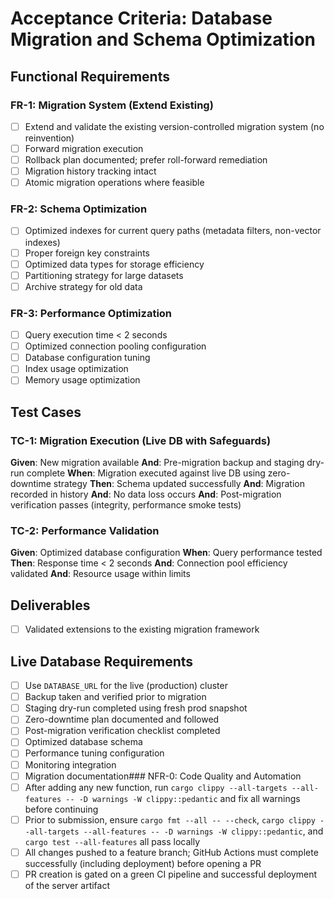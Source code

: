 # Acceptance Criteria: Database Migration and Schema Optimization

## Functional Requirements

### FR-1: Migration System (Extend Existing)
- [ ] Extend and validate the existing version-controlled migration system (no reinvention)
- [ ] Forward migration execution
- [ ] Rollback plan documented; prefer roll-forward remediation
- [ ] Migration history tracking intact
- [ ] Atomic migration operations where feasible

### FR-2: Schema Optimization
- [ ] Optimized indexes for current query paths (metadata filters, non-vector indexes)
- [ ] Proper foreign key constraints
- [ ] Optimized data types for storage efficiency
- [ ] Partitioning strategy for large datasets
- [ ] Archive strategy for old data

### FR-3: Performance Optimization
- [ ] Query execution time < 2 seconds
- [ ] Optimized connection pooling configuration
- [ ] Database configuration tuning
- [ ] Index usage optimization
- [ ] Memory usage optimization

## Test Cases

### TC-1: Migration Execution (Live DB with Safeguards)
**Given**: New migration available
**And**: Pre-migration backup and staging dry-run complete
**When**: Migration executed against live DB using zero-downtime strategy
**Then**: Schema updated successfully
**And**: Migration recorded in history
**And**: No data loss occurs
**And**: Post-migration verification passes (integrity, performance smoke tests)

### TC-2: Performance Validation
**Given**: Optimized database configuration
**When**: Query performance tested
**Then**: Response time < 2 seconds
**And**: Connection pool efficiency validated
**And**: Resource usage within limits

## Deliverables
- [ ] Validated extensions to the existing migration framework
## Live Database Requirements
- [ ] Use `DATABASE_URL` for the live (production) cluster
- [ ] Backup taken and verified prior to migration
- [ ] Staging dry-run completed using fresh prod snapshot
- [ ] Zero-downtime plan documented and followed
- [ ] Post-migration verification checklist completed
- [ ] Optimized database schema
- [ ] Performance tuning configuration
- [ ] Monitoring integration
- [ ] Migration documentation### NFR-0: Code Quality and Automation
- [ ] After adding any new function, run `cargo clippy --all-targets --all-features -- -D warnings -W clippy::pedantic` and fix all warnings before continuing
- [ ] Prior to submission, ensure `cargo fmt --all -- --check`, `cargo clippy --all-targets --all-features -- -D warnings -W clippy::pedantic`, and `cargo test --all-features` all pass locally
- [ ] All changes pushed to a feature branch; GitHub Actions must complete successfully (including deployment) before opening a PR
- [ ] PR creation is gated on a green CI pipeline and successful deployment of the server artifact
